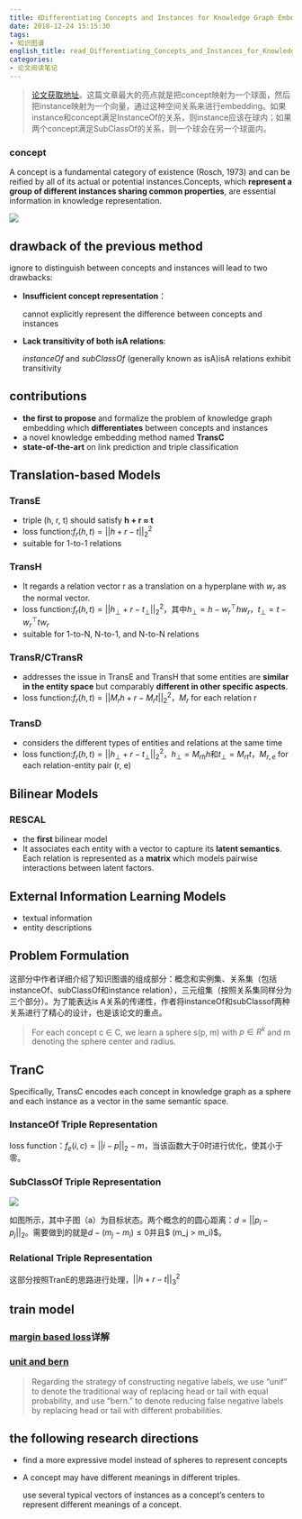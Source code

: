 ```yaml
---
title: 《Differentiating Concepts and Instances for Knowledge Graph Embedding》阅读笔记
date: 2018-12-24 15:15:30
tags:
- 知识图谱
english_title: read_Differentiating_Concepts_and_Instances_for_Knowledge_Graph_Embedding
categories:
- 论文阅读笔记
---
```


> [论文获取地址](http://aclweb.org/anthology/D18-1222)。这篇文章最大的亮点就是把concept映射为一个球面，然后把instance映射为一个向量，通过这种空间关系来进行embedding。如果instance和concept满足InstanceOf的关系，则instance应该在球内；如果两个concept满足SubClassOf的关系，则一个球会在另一个球面内。

### concept

A concept is a fundamental category of existence (Rosch, 1973) and can be reified by all of its actual or potential instances.Concepts, which **represent a group of different instances sharing common properties**, are essential information in knowledge representation. 

![](https://i.loli.net/2018/12/16/5c1634f6c26c3.jpg)

## drawback of the previous method

 ignore to distinguish between concepts and instances will lead to two drawbacks:

- **Insufficient concept representation**：

  cannot explicitly represent the difference between concepts and instances

- **Lack transitivity of both isA relations**:

  *instanceOf* and *subClassOf* (generally known as isA)isA relations exhibit transitivity

## contributions

- **the first to propose** and formalize the problem of knowledge graph embedding which **differentiates** between concepts and instances
- a novel knowledge embedding method named **TransC**
- **state-of-the-art** on link prediction and triple classification

## Translation-based Models

### TransE

- triple (h, r, t) should satisfy **h + r ≈ t**
- loss function:$f_r(h,t) = ||h + r - t||^2_2$
- suitable for 1-to-1 relations

### TransH

- It regards a relation vector r as a translation on a hyperplane with $w_r$ as the normal vector. 
- loss function:$f_r(h,t) = ||h_{\bot} + r - t_{\bot}||^2_2$，其中$h_{\bot}=h-w^{\top}_r h w_r$，$t_{\bot}=t-w^{\top}_r t w_r$
- suitable for 1-to-N, N-to-1, and N-to-N relations

### TransR/CTransR 

- addresses the issue in TransE and TransH that some entities are **similar in the entity space** but comparably **different in other specific aspects**.
- loss function:$f_r(h,t) = ||M_rh +r -M_rt||^2_2$，$M_r$ for each relation r

### TransD

- considers the different types of entities and relations at the same time
- loss function:$f_r(h,t) = ||h_{\bot} + r - t_{\bot}||^2_2$，$h_{\bot} = M_{rh}h$和$t_{\bot} = M_{rt}t$，$M_{r,e}$ for each relation-entity pair (r, e)

## Bilinear Models

### RESCAL

- the **first** bilinear model
- It associates each entity with a vector to capture its **latent semantics**. Each relation is represented as a **matrix** which models pairwise interactions between latent factors.

## External Information Learning Models

- textual information
- entity descriptions

## Problem Formulation

这部分中作者详细介绍了知识图谱的组成部分：概念和实例集、关系集（包括instanceOf、subClassOf和instance relation），三元组集（按照关系集同样分为三个部分）。为了能表达is A关系的传递性，作者将instanceOf和subClassof两种关系进行了精心的设计，也是该论文的重点。

> For each concept c ∈ C, we learn a sphere s(p, m) with $p \in R^k$ and m denoting the sphere center and radius.

## TranC

Specifically, TransC encodes each concept in knowledge graph as a sphere and each instance as a vector in the same semantic space. 

### InstanceOf Triple Representation 

loss function：$f_e(i,c) = ||i-p||_2 - m$，当该函数大于0时进行优化，使其小于零。

### SubClassOf Triple Representation

![](https://i.loli.net/2019/03/01/5c789a0f00510.jpg)

如图所示，其中子图（a）为目标状态。两个概念的的圆心距离：$d = ||p_i - p_j||_2$。需要做到的就是$d-(m_j -m_i)  \leq 0$并且$ (m_j > m_i)$。

### Relational Triple Representation

这部分按照TranE的思路进行处理，$||h+r-t||^2_3$

## train model

### [margin based loss](https://zhuanlan.zhihu.com/p/27748177)详解

### [unit and bern](https://pdfs.semanticscholar.org/2a3f/862199883ceff5e3c74126f0c80770653e05.pdf) 

>  Regarding the strategy of constructing negative labels, we use “unif” to denote the traditional way of replacing head or tail with equal probability, and use “bern.” to denote reducing false negative labels by replacing head or tail with different probabilities.

## the following research directions

- find a more expressive model instead of spheres to represent concepts

- A concept may have different meanings in different triples. 

  use several typical vectors of instances as a concept’s centers to represent different meanings of a concept. 